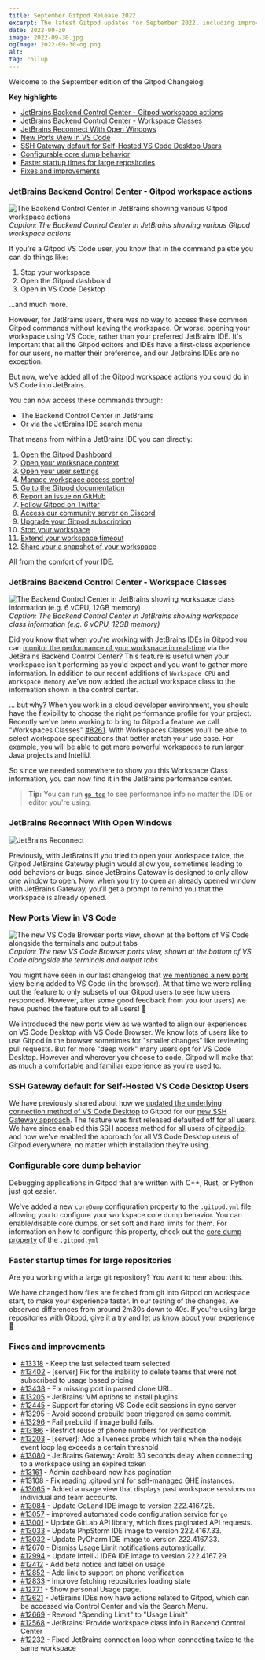 ```yaml
---
title: September Gitpod Release 2022
excerpt: The latest Gitpod updates for September 2022, including improvements for JetBrains, improving the startup times for large repos and lots of other fixes and improvements.
date: 2022-09-30
image: 2022-09-30.jpg
ogImage: 2022-09-30-og.png
alt:
tag: rollup
---
```


<script>
  import Contributors from "$lib/components/changelog/contributors.svelte";
</script>

Welcome to the September edition of the Gitpod Changelog!

**Key highlights**

- [JetBrains Backend Control Center - Gitpod workspace actions](#jetbrains-backend-control-center---gitpod-workspace-actions)
- [JetBrains Backend Control Center - Workspace Classes](#jetbrains-backend-control-center---workspace-classes)
- [JetBrains Reconnect With Open Windows](#jetbrains-reconnect-with-open-windows)
- [New Ports View in VS Code](#new-ports-view-in-vs-code)
- [SSH Gateway default for Self-Hosted VS Code Desktop Users](#ssh-gateway-default-for-self-hosted-vs-code-desktop-users)
- [Configurable core dump behavior](#configurable-core-dump-behavior)
- [Faster startup times for large repositories](#faster-startup-times-for-large-repositories)
- [Fixes and improvements](#fixes-and-improvements)

### JetBrains Backend Control Center - Gitpod workspace actions

![The Backend Control Center in JetBrains showing various Gitpod workspace actions](/images/jetbrains-gateway/workspace-actions.png)
_Caption: The Backend Control Center in JetBrains showing various Gitpod workspace actions_

If you're a Gitpod VS Code user, you know that in the command palette you can do things like:

1. Stop your workspace
2. Open the Gitpod dashboard
3. Open in VS Code Desktop

...and much more.

However, for JetBrains users, there was no way to access these common Gitpod commands without leaving the workspace. Or worse, opening your workspace using VS Code, rather than your preferred JetBrains IDE. It's important that all the Gitpod editors and IDEs have a first-class experience for our users, no matter their preference, and our Jetbrains IDEs are no exception.

But now, we've added all of the Gitpod workspace actions you could do in VS Code into JetBrains.

You can now access these commands through:

- The Backend Control Center in JetBrains
- Or via the JetBrains IDE search menu

That means from within a JetBrains IDE you can directly:

1. [Open the Gitpod Dashboard](https://gitpod.io/)
2. [Open your workspace context](https://www.gitpod.io/docs/introduction/learn-gitpod/context-url)
3. [Open your user settings](https://gitpod.io/settings)
4. [Manage workspace access control](https://www.gitpod.io/docs/integrations)
5. [Go to the Gitpod documentation](https://gitpod.io/docs)
6. [Report an issue on GitHub](https://github.com/gitpod-io/gitpod/issues/new/choose)
7. [Follow Gitpod on Twitter](https://twitter.com/gitpod)
8. [Access our community server on Discord](https://www.gitpod.io/chat)
9. [Upgrade your Gitpod subscription](https://www.gitpod.io/pricing)
10. [Stop your workspace](https://www.gitpod.io/docs/configure/workspaces/workspace-lifecycle#timeouts)
11. [Extend your workspace timeout](https://www.gitpod.io/docs/configure/workspaces/workspace-lifecycle#timeouts)
12. [Share your a snapshot of your workspace](https://www.gitpod.io/docs/configure/workspaces/collaboration#sharing-snapshots)

All from the comfort of your IDE.

### JetBrains Backend Control Center - Workspace Classes

![The Backend Control Center in JetBrains showing workspace class information (e.g. 6 vCPU, 12GB memory)](/images/jetbrains-gateway/jetbrains-backend-control-center.png)
_Caption: The Backend Control Center in JetBrains showing workspace class information (e.g. 6 vCPU, 12GB memory)_

Did you know that when you're working with JetBrains IDEs in Gitpod you can [monitor the performance of your workspace in real-time](/docs/references/ides-and-editors/intellij#workspace-performance) via the JetBrains Backend Control Center? This feature is useful when your workspace isn't performing as you'd expect and you want to gather more information. In addition to our recent additions of `Workspace CPU` and `Workspace Memory` we've now added the actual workspace class to the information shown in the control center.

... but why? When you work in a cloud developer environment, you should have the flexibility to choose the right performance profile for your project. Recently we've been working to bring to Gitpod a feature we call "Workspaces Classes" [#8261](https://github.com/gitpod-io/gitpod/issues/8261). With Workspaces Classes you'll be able to select workspace specifications that better match your use case. For example, you will be able to get more powerful workspaces to run larger Java projects and IntelliJ.

So since we needed somewhere to show you this Workspace Class information, you can now find it in the JetBrains performance center.

> **Tip:** You can run [`gp top`](https://www.gitpod.io/docs/command-line-interface#top) to see performance info no matter the IDE or editor you're using.

### JetBrains Reconnect With Open Windows

![JetBrains Reconnect](/images/jetbrains-gateway/intellij-workspace-already-open.png)

Previously, with JetBrains if you tried to open your workspace twice, the Gitpod JetBrains Gateway plugin would allow you, sometimes leading to odd behaviors or bugs, since JetBrains Gateway is designed to only allow one window to open. Now, when you try to open an already opened window with JetBrains Gateway, you'll get a prompt to remind you that the workspace is already opened.

### New Ports View in VS Code

![The new VS Code Browser ports view, shown at the bottom of VS Code alongside the terminals and output tabs](/images/changelog/2022-08-01/ports.png)
_Caption: The new VS Code Browser ports view, shown at the bottom of VS Code alongside the terminals and output tabs_

You might have seen in our last changelog that [we mentioned a new ports view](https://www.gitpod.io/changelog/new-ports-explorer-changelog-view-and-connection-improvements-for-vs-code#new-ports-explorer-in-vs-code-browser) being added to VS Code (in the browser). At that time we were rolling out the feature to only subsets of our Gitpod users to see how users responded. However, after some good feedback from you (our users) we have pushed the feature out to all users! 🥳

We introduced the new ports view as we wanted to align our experiences on VS Code Desktop with VS Code Browser. We know lots of users like to use Gitpod in the browser sometimes for "smaller changes" like reviewing pull requests. But for more "deep work" many users opt for VS Code Desktop. However and wherever you choose to code, Gitpod will make that as much a comfortable and familiar experience as you're used to.

### SSH Gateway default for Self-Hosted VS Code Desktop Users

We have previously shared about how we [updated the underlying connection method of VS Code Desktop](https://www.gitpod.io/blog/vscode-desktop-ssh-updates) to Gitpod for our [new SSH Gateway approach](/docs/references/ides-and-editors/vscode#connecting-to-vs-code-desktop-ssh). The feature was first released defaulted off for all users. We have since enabled this SSH access method for all users of [gitpod.io](http://gitpod.io/), and now we've enabled the approach for all VS Code Desktop users of Gitpod everywhere, no matter which installation they're using.

### Configurable core dump behavior

Debugging applications in Gitpod that are written with C++, Rust, or Python just got easier.

We've added a new `coreDump` configuration property to the `.gitpod.yml` file, allowing you to configure your workspace core dump behavior. You can enable/disable core dumps, or set soft and hard limits for them. For information on how to configure this property, check out the [core dump property](https://www.gitpod.io/docs/references/gitpod-yml#coredump) of the `.gitpod.yml`

### Faster startup times for large repositories

Are you working with a large git repository? You want to hear about this.

We have changed how files are fetched from git into Gitpod on workspace start, to make your experience faster. In our testing of the changes, we observed differences from around 2m30s down to 40s. If you're using large repositories with Gitpod, give it a try and [let us know](https://gitpod.io/support) about your experience 🚀

### Fixes and improvements

- [#13318](https://github.com/gitpod-io/gitpod/pull/13318) - Keep the last selected team selected <Contributors usernames="gtsiolis,laushinka,svenefftinge" />
- [#13402](https://github.com/gitpod-io/gitpod/pull/13402) - [server] Fix for the inability to delete teams that were not subscribed to usage based pricing <Contributors usernames="andrew-farries,jankeromnes" />
- [#13438](https://github.com/gitpod-io/gitpod/pull/13438) - Fix missing port in parsed clone URL. <Contributors usernames="AlexTugarev,geropl" />
- [#13205](https://github.com/gitpod-io/gitpod/pull/13205) - JetBrains: VM options to install plugins <Contributors usernames="akosyakov,andreafalzetti,filiptronicek,subinamathew" />
- [#12445](https://github.com/gitpod-io/gitpod/pull/12445) - Support for storing VS Code edit sessions in sync server <Contributors usernames="akosyakov,andrew-farries,filiptronicek,jeanp413,mustard-mh" />
- [#13295](https://github.com/gitpod-io/gitpod/pull/13295) - Avoid second prebuild been triggered on same commit. <Contributors usernames="AlexTugarev,geropl" />
- [#13296](https://github.com/gitpod-io/gitpod/pull/13296) - Fail prebuild if image build fails. <Contributors usernames="AlexTugarev,easyCZ" />
- [#13186](https://github.com/gitpod-io/gitpod/pull/13186) - Restrict reuse of phone numbers for verification <Contributors usernames="atduarte,easyCZ,svenefftinge" />
- [#13203](https://github.com/gitpod-io/gitpod/pull/13203) - [server]: Add a liveness probe which fails when the nodejs event loop lag exceeds a certain threshold <Contributors usernames="andrew-farries,easyCZ" />
- [#13080](https://github.com/gitpod-io/gitpod/pull/13080) - JetBrains Gateway: Avoid 30 seconds delay when connecting to a workspace using an expired token <Contributors usernames="andreafalzetti,felladrin" />
- [#13161](https://github.com/gitpod-io/gitpod/pull/13161) - Admin dashboard now has pagination <Contributors usernames="easyCZ,geropl,svenefftinge" />
- [#13108](https://github.com/gitpod-io/gitpod/pull/13108) - Fix reading .gitpod.yml for self-managed GHE instances. <Contributors usernames="AlexTugarev,geropl" />
- [#13065](https://github.com/gitpod-io/gitpod/pull/13065) - Added a usage view that displays past workspace sessions on individual and team accounts. <Contributors usernames="easyCZ,jldec,svenefftinge" />
- [#13084](https://github.com/gitpod-io/gitpod/pull/13084) - Update GoLand IDE image to version 222.4167.25. <Contributors usernames="felladrin" />
- [#13057](https://github.com/gitpod-io/gitpod/pull/13057) - improved automated code configuration service for `go` <Contributors usernames="Siddhant-K-code,svenefftinge" />
- [#13001](https://github.com/gitpod-io/gitpod/pull/13001) - Update GitLab API library, which fixes paginated API requests. <Contributors usernames="AlexTugarev,gtsiolis,metcalfc,svenefftinge" />
- [#13033](https://github.com/gitpod-io/gitpod/pull/13033) - Update PhpStorm IDE image to version 222.4167.33. <Contributors usernames="felladrin" />
- [#13032](https://github.com/gitpod-io/gitpod/pull/13032) - Update PyCharm IDE image to version 222.4167.33. <Contributors usernames="felladrin" />
- [#12670](https://github.com/gitpod-io/gitpod/pull/12670) - Dismiss Usage Limit notifications automatically. <Contributors usernames="AlexTugarev,geropl,jldec,svenefftinge" />
- [#12994](https://github.com/gitpod-io/gitpod/pull/12994) - Update IntelliJ IDEA IDE image to version 222.4167.29. <Contributors usernames="felladrin" />
- [#12412](https://github.com/gitpod-io/gitpod/pull/12412) - Add beta notice and label on usage <Contributors usernames="easyCZ,filiptronicek,gtsiolis,laushinka" />
- [#12852](https://github.com/gitpod-io/gitpod/pull/12852) - Add link to support on phone verification <Contributors usernames="gtsiolis,svenefftinge" />
- [#12833](https://github.com/gitpod-io/gitpod/pull/12833) - Improve fetching repositories loading state <Contributors usernames="gtsiolis,svenefftinge" />
- [#12771](https://github.com/gitpod-io/gitpod/pull/12771) - Show personal Usage page. <Contributors usernames="AlexTugarev,andrew-farries" />
- [#12621](https://github.com/gitpod-io/gitpod/pull/12621) - JetBrains IDEs now have actions related to Gitpod, which can be accessed via Control Center and via the Search Menu. <Contributors usernames="akosyakov,andreafalzetti,felladrin" />
- [#12669](https://github.com/gitpod-io/gitpod/pull/12669) - Reword "Spending Limit" to "Usage Limit" <Contributors usernames="AlexTugarev,andrew-farries,jldec" />
- [#12568](https://github.com/gitpod-io/gitpod/pull/12568) - JetBrains: Provide workspace class info in Backend Control Center <Contributors usernames="akosyakov,andreafalzetti,felladrin" />
- [#12232](https://github.com/gitpod-io/gitpod/pull/12232) - Fixed JetBrains connection loop when connecting twice to the same workspace <Contributors usernames="akosyakov,andreafalzetti,felladrin" />
